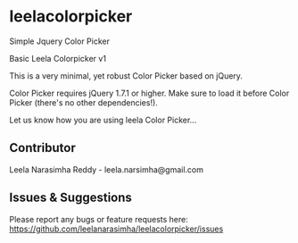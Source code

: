 leelacolorpicker
================

Simple Jquery Color Picker

Basic Leela Colorpicker v1

This is a very minimal, yet robust Color Picker based on jQuery.

Color Picker requires jQuery 1.7.1 or higher. 
Make sure to load it before Color Picker (there's no other dependencies!).

Let us know how you are using leela Color Picker...

<h2>Contributor</h2>
Leela Narasimha Reddy - leela.narsimha@gmail.com

<h2>Issues & Suggestions</h2>

Please report any bugs or feature requests here: https://github.com/leelanarasimha/leelacolorpicker/issues
